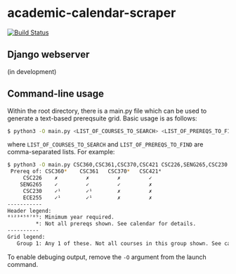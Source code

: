 # academic-calendar-scraper
[![Build Status](https://www.johnnyw.ca/jenkins/buildStatus/icon?job=academic-calendar-scraper%2Fcalendar-scrape-regression%2Fmain)](https://www.johnnyw.ca/jenkins/job/academic-calendar-scraper/job/calendar-scrape-regression/job/main/)

## Django webserver

(in development)

## Command-line usage

Within the root directory, there is a main.py file which can be used to generate a text-based prereqsuite grid. Basic usage is as follows:

```bash
$ python3 -O main.py <LIST_OF_COURSES_TO_SEARCH> <LIST_OF_PREREQS_TO_FIND>
```
where `LIST_OF_COURSES_TO_SEARCH` and `LIST_OF_PREREQS_TO_FIND` are comma-separated lists. For example:

```bash
$ python3 -O main.py CSC360,CSC361,CSC370,CSC421 CSC226,SENG265,CSC230
 Prereq of: CSC360*    CSC361   CSC370*   CSC421⁴
     CSC226    ✗         ✗         ✗         ✓
    SENG265    ✓         ✓         ✓         ✗
     CSC230    ✓¹        ✓¹        ✗         ✗
     ECE255    ✓¹        ✓¹        ✗         ✗
-----------
Header legend:
⁰¹²³⁴⁵⁶⁷⁸⁹: Minimum year required.
         *: Not all prereqs shown. See calendar for details.
----------
Grid legend:
   Group 1: Any 1 of these. Not all courses in this group shown. See calendar for details.
```

To enable debuging output, remove the `-O` argument from the launch command.
